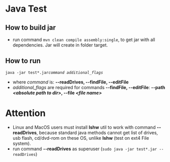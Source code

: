 # Java Test 
## How to build jar
* run command `mvn clean compile assembly:single`, to get jar with all dependencies. Jar will create in folder target.

## How to run
`java -jar test*.jar`*`command additional_flags`*
  * where *command* is: **--readDrives, --findFile, --editFile**
  * *additional_flags* are required for commands **--findFile, --editFile**: **--path *\<absolute path to dir\>*, --file *\<file name\>***
  
# Attention
* Linux and MacOS users must install **lshw** util to work with command **--readDrives**, because standard java methods cannot get list of drives, usb flash, cd/dvd-rom on these OS, unlike **lshw** (test on ext4 File system).
* run command **--readDrives** as superuser (`sudo java -jar test*.jar --readDrives`)
